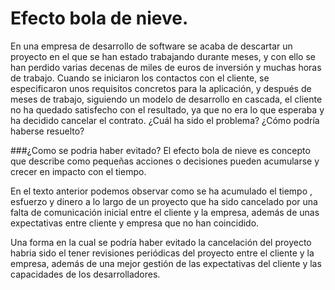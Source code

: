 # Efecto bola de nieve. 

En una empresa de desarrollo de software se acaba de descartar un proyecto en el que se han estado trabajando durante meses, y con ello se han perdido varias decenas de miles de euros de inversión y muchas horas de trabajo. Cuando se iniciaron los contactos con el cliente, se especificaron unos requisitos concretos para la aplicación, y después de meses de trabajo, siguiendo un modelo de desarrollo en cascada, el cliente no ha quedado satisfecho con el resultado, ya que no era lo que esperaba y ha decidido cancelar el contrato. ¿Cuál ha sido el problema? ¿Cómo podría haberse resuelto?

###¿Como se podria haber evitado?
El efecto bola de nieve es concepto que describe como pequeñas acciones o decisiones pueden acumularse y crecer en impacto con el tiempo. 

En el texto anterior podemos observar como se ha acumulado el tiempo , esfuerzo y dinero a lo largo de un proyecto que ha sido cancelado por una falta de comunicación inicial entre el cliente y la empresa, además de unas expectativas entre cliente y empresa que no han coincidido. 

Una forma en la cual se podría haber evitado la cancelación del proyecto habria sido el tener revisiones periódicas del proyecto entre el cliente y la empresa, además de una mejor gestión de las expectativas del cliente y las capacidades de los desarrolladores. 